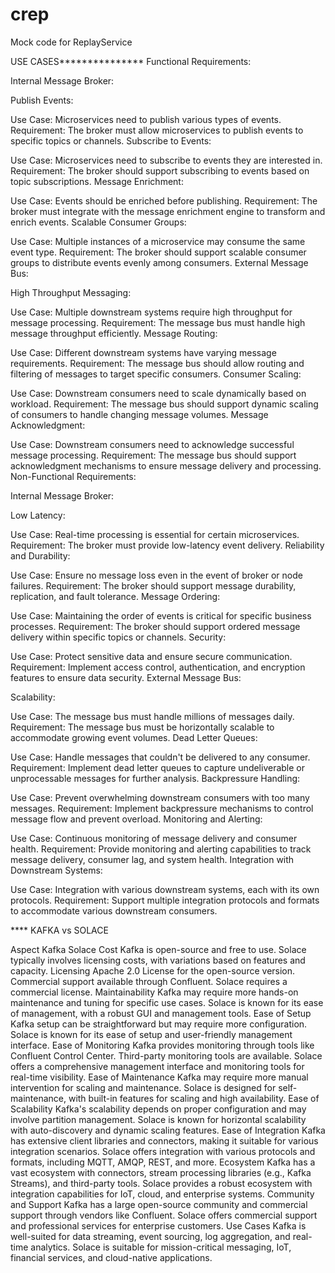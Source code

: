 # crep
Mock code for ReplayService

USE CASES***************
Functional Requirements:

Internal Message Broker:

Publish Events:

Use Case: Microservices need to publish various types of events.
Requirement: The broker must allow microservices to publish events to specific topics or channels.
Subscribe to Events:

Use Case: Microservices need to subscribe to events they are interested in.
Requirement: The broker should support subscribing to events based on topic subscriptions.
Message Enrichment:

Use Case: Events should be enriched before publishing.
Requirement: The broker must integrate with the message enrichment engine to transform and enrich events.
Scalable Consumer Groups:

Use Case: Multiple instances of a microservice may consume the same event type.
Requirement: The broker should support scalable consumer groups to distribute events evenly among consumers.
External Message Bus:

High Throughput Messaging:

Use Case: Multiple downstream systems require high throughput for message processing.
Requirement: The message bus must handle high message throughput efficiently.
Message Routing:

Use Case: Different downstream systems have varying message requirements.
Requirement: The message bus should allow routing and filtering of messages to target specific consumers.
Consumer Scaling:

Use Case: Downstream consumers need to scale dynamically based on workload.
Requirement: The message bus should support dynamic scaling of consumers to handle changing message volumes.
Message Acknowledgment:

Use Case: Downstream consumers need to acknowledge successful message processing.
Requirement: The message bus should support acknowledgment mechanisms to ensure message delivery and processing.
Non-Functional Requirements:

Internal Message Broker:

Low Latency:

Use Case: Real-time processing is essential for certain microservices.
Requirement: The broker must provide low-latency event delivery.
Reliability and Durability:

Use Case: Ensure no message loss even in the event of broker or node failures.
Requirement: The broker should support message durability, replication, and fault tolerance.
Message Ordering:

Use Case: Maintaining the order of events is critical for specific business processes.
Requirement: The broker should support ordered message delivery within specific topics or channels.
Security:

Use Case: Protect sensitive data and ensure secure communication.
Requirement: Implement access control, authentication, and encryption features to ensure data security.
External Message Bus:

Scalability:

Use Case: The message bus must handle millions of messages daily.
Requirement: The message bus must be horizontally scalable to accommodate growing event volumes.
Dead Letter Queues:

Use Case: Handle messages that couldn't be delivered to any consumer.
Requirement: Implement dead letter queues to capture undeliverable or unprocessable messages for further analysis.
Backpressure Handling:

Use Case: Prevent overwhelming downstream consumers with too many messages.
Requirement: Implement backpressure mechanisms to control message flow and prevent overload.
Monitoring and Alerting:

Use Case: Continuous monitoring of message delivery and consumer health.
Requirement: Provide monitoring and alerting capabilities to track message delivery, consumer lag, and system health.
Integration with Downstream Systems:

Use Case: Integration with various downstream systems, each with its own protocols.
Requirement: Support multiple integration protocols and formats to accommodate various downstream consumers.



**** KAFKA vs SOLACE

Aspect	Kafka	Solace
Cost	Kafka is open-source and free to use.	Solace typically involves licensing costs, with variations based on features and capacity.
Licensing	Apache 2.0 License for the open-source version. Commercial support available through Confluent.	Solace requires a commercial license.
Maintainability	Kafka may require more hands-on maintenance and tuning for specific use cases.	Solace is known for its ease of management, with a robust GUI and management tools.
Ease of Setup	Kafka setup can be straightforward but may require more configuration.	Solace is known for its ease of setup and user-friendly management interface.
Ease of Monitoring	Kafka provides monitoring through tools like Confluent Control Center. Third-party monitoring tools are available.	Solace offers a comprehensive management interface and monitoring tools for real-time visibility.
Ease of Maintenance	Kafka may require more manual intervention for scaling and maintenance.	Solace is designed for self-maintenance, with built-in features for scaling and high availability.
Ease of Scalability	Kafka's scalability depends on proper configuration and may involve partition management.	Solace is known for horizontal scalability with auto-discovery and dynamic scaling features.
Ease of Integration	Kafka has extensive client libraries and connectors, making it suitable for various integration scenarios.	Solace offers integration with various protocols and formats, including MQTT, AMQP, REST, and more.
Ecosystem	Kafka has a vast ecosystem with connectors, stream processing libraries (e.g., Kafka Streams), and third-party tools.	Solace provides a robust ecosystem with integration capabilities for IoT, cloud, and enterprise systems.
Community and Support	Kafka has a large open-source community and commercial support through vendors like Confluent.	Solace offers commercial support and professional services for enterprise customers.
Use Cases	Kafka is well-suited for data streaming, event sourcing, log aggregation, and real-time analytics.	Solace is suitable for mission-critical messaging, IoT, financial services, and cloud-native applications.
